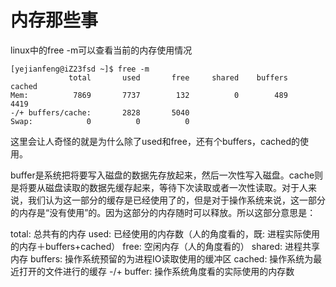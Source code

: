 # 内存那些事

linux中的free -m可以查看当前的内存使用情况

    [yejianfeng@iZ23fsd ~]$ free -m
                 total       used       free     shared    buffers     cached
    Mem:          7869       7737        132          0        489       4419
    -/+ buffers/cache:       2828       5040
    Swap:            0          0          0

这里会让人奇怪的就是为什么除了used和free，还有个buffers，cached的使用。

buffer是系统把将要写入磁盘的数据先存放起来，然后一次性写入磁盘。cache则是将要从磁盘读取的数据先缓存起来，等待下次读取或者一次性读取。对于人来说，我们认为这一部分的缓存是已经使用了的，但是对于操作系统来说，这一部分的内存是“没有使用”的。因为这部分的内存随时可以释放。所以这部分意思是：

total: 总共有的内存
used: 已经使用的内存数（人的角度看的，既: 进程实际使用的内存＋buffers+cached）
free: 空闲内存（人的角度看的）
shared: 进程共享内存
buffers: 操作系统预留的为进程IO读取使用的缓冲区
cached: 操作系统为最近打开的文件进行的缓存
-/+ buffer: 操作系统角度看的实际使用的内存数

